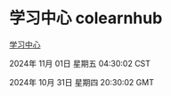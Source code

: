 # 学习中心 colearnhub
[学习中心](http://219.139.197.74:56308/colearnhub/)

2024年 11月 01日 星期五 04:30:02 CST

2024年 10月 31日 星期四 20:30:02 GMT
